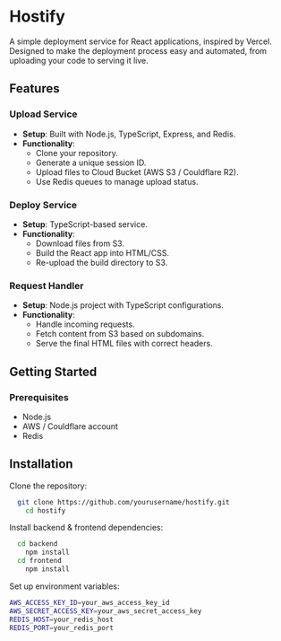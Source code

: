 # Hostify
A simple deployment service for React applications, inspired by Vercel. Designed to make the deployment process easy and automated, from uploading your code to serving it live.

## Features

### Upload Service
- **Setup**: Built with Node.js, TypeScript, Express, and Redis.
- **Functionality**:
  - Clone your repository.
  - Generate a unique session ID.
  - Upload files to Cloud Bucket (AWS S3 / Couldflare R2).
  - Use Redis queues to manage upload status.

### Deploy Service
- **Setup**: TypeScript-based service.
- **Functionality**:
  - Download files from S3.
  - Build the React app into HTML/CSS.
  - Re-upload the build directory to S3.

### Request Handler
- **Setup**: Node.js project with TypeScript configurations.
- **Functionality**:
  - Handle incoming requests.
  - Fetch content from S3 based on subdomains.
  - Serve the final HTML files with correct headers.

## Getting Started

### Prerequisites
- Node.js
- AWS / Couldflare account
- Redis
## Installation

Clone the repository:

```bash
  git clone https://github.com/yourusername/hostify.git
    cd hostify
```
Install backend & frontend dependencies:
```bash
  cd backend
    npm install
  cd frontend
    npm install
```
Set up environment variables:
```bash
AWS_ACCESS_KEY_ID=your_aws_access_key_id
AWS_SECRET_ACCESS_KEY=your_aws_secret_access_key
REDIS_HOST=your_redis_host
REDIS_PORT=your_redis_port
```

